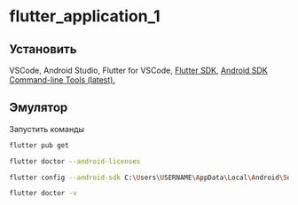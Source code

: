 # flutter_application_1

## Установить
VSCode,
Android Studio,
Flutter for VSCode,
[Flutter SDK](https://hrk-flutter-website.web.app/docs/get-started/install/windows),
[Android SDK Command-line Tools (latest).](https://i.sstatic.net/YGmH2.png)


## Эмулятор
Запустить команды

```bash
flutter pub get
```

```bash
flutter doctor --android-licenses
```

```bash
flutter config --android-sdk C:\Users\USERNAME\AppData\Local\Android\Sdk 
```

```bash
flutter doctor -v
```

